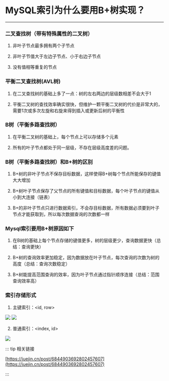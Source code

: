 # MySQL索引为什么要用B+树实现？
---

### 二叉查找树（带有特殊属性的二叉树）
  1. 非叶子节点最多拥有两个子节点

  2. 非叶子节值大于左边子节点、小于右边子节点

  3. 没有值相等重复的节点

### 平衡二叉查找树(AVL树)
  1. 在二叉查找树的基础上多了一点：树的左右两边的层级数相差不会大于1

  2. 平衡二叉树的查找效率确实很快，但维护一颗平衡二叉树的代价是非常大的，
     需要1次或多次左旋和右旋来得到插入或更新后树的平衡性

### B树（平衡多路查找树）
  1. 在平衡二叉树的基础上，每个节点上可以存储多个元素
  
  2. 所有的叶子节点都处于同一层级，不存在层级高度差的问题。  

### B树（平衡多路查找树）和B+树的区别
  1. B+树的非叶子节点不保存目标数据，这样使得B+树每个节点所能保存的键值大大增加
    
  2. B+树叶子节点保存了父节点的所有键值和目标数据，每个叶子节点的键值从小到大连接（链表）
    
  3. B+的非叶子节点只进行数据索引，不会存目标数据，所有数据必须要到叶子节点才能获取到，所以每次数据查询的次数都一样

### Mysql索引要用B+树原因如下
  1. 在B树的基础上每个节点存储的键值更多，树的层级更少，查询数据更快（总结：查询更快）
  
  2. B+树的查询效率更加稳定，因为数据放在叶子节点，每次查询的次数为树的高度（总结：查询次数稳定）
  
  3. B+树能提高范围查询的效率，因为叶子节点通过指针顺序连接（总结：范围查询效率高）
  
### 索引存储形式
  1. 主键索引：<id, row>
  
  ![](https://moto-1252807079.cos.ap-shanghai.myqcloud.com/program/mysql/index1.png)
  ![](https://moto-1252807079.cos.ap-shanghai.myqcloud.com/program/mysql/index3.png)
  
  2. 普通索引：<index, id>
  
  ![](https://moto-1252807079.cos.ap-shanghai.myqcloud.com/program/mysql/index2.png)

::: tip 相关链接

[https://juejin.cn/post/6844903692802457607](https://juejin.cn/post/6844903692802457607)

:::